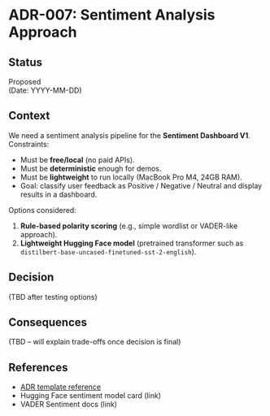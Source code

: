 # ADR-007: Sentiment Analysis Approach

## Status

Proposed  
(Date: YYYY-MM-DD)

## Context

We need a sentiment analysis pipeline for the **Sentiment Dashboard V1**.  
Constraints:

-   Must be **free/local** (no paid APIs).
-   Must be **deterministic** enough for demos.
-   Must be **lightweight** to run locally (MacBook Pro M4, 24GB RAM).
-   Goal: classify user feedback as Positive / Negative / Neutral and display results in a dashboard.

Options considered:

1. **Rule-based polarity scoring** (e.g., simple wordlist or VADER-like approach).
2. **Lightweight Hugging Face model** (pretrained transformer such as `distilbert-base-uncased-finetuned-sst-2-english`).

## Decision

(TBD after testing options)

## Consequences

(TBD – will explain trade-offs once decision is final)

## References

-   [ADR template reference](https://adr.github.io/)
-   Hugging Face sentiment model card (link)
-   VADER Sentiment docs (link)
